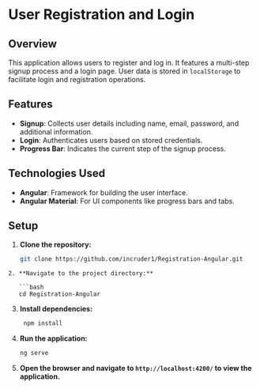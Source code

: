 # User Registration and Login

## Overview

This application allows users to register and log in. It features a multi-step signup process and a login page. User data is stored in `localStorage` to facilitate login and registration operations.

## Features

- **Signup**: Collects user details including name, email, password, and additional information.
- **Login**: Authenticates users based on stored credentials.
- **Progress Bar**: Indicates the current step of the signup process.

## Technologies Used

- **Angular**: Framework for building the user interface.
- **Angular Material**: For UI components like progress bars and tabs.

## Setup

1. **Clone the repository:**

   ```bash
   git clone https://github.com/incruder1/Registration-Angular.git
```
2. **Navigate to the project directory:**

   ```bash
   cd Registration-Angular
   ```
3. **Install dependencies:**

   ```bash
    npm install
    ```
4. **Run the application:**

   ```bash
   ng serve
   ```
5. **Open the browser and navigate to `http://localhost:4200/` to view the application.**